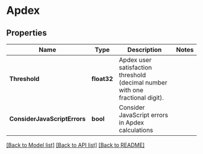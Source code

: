 # Apdex

## Properties
Name | Type | Description | Notes
------------ | ------------- | ------------- | -------------
**Threshold** | **float32** | Apdex user satisfaction threshold (decimal number with one fractional digit). | 
**ConsiderJavaScriptErrors** | **bool** | Consider JavaScript errors in Apdex calculations | 

[[Back to Model list]](../README.md#documentation-for-models) [[Back to API list]](../README.md#documentation-for-api-endpoints) [[Back to README]](../README.md)


